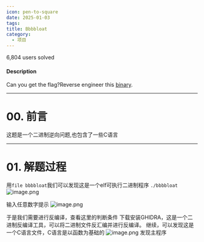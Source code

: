 ```yaml
---
icon: pen-to-square
date: 2025-01-03
tags: 
title: Bbbbloat
category:
  - 项目
---
```

6,804 users solved
#### Description

Can you get the flag?Reverse engineer this [binary](https://artifacts.picoctf.net/c/46/bbbbloat).

----
# 00. 前言
这题是一个二进制逆向问题,也包含了一些C语言

----
# 01. 解题过程
用`file bbbbloat`我们可以发现这是一个elf可执行二进制程序
`./bbbbloat`
![image.png](https://cdn.jsdelivr.net/gh/fakeppa/blog-img/20250110231903.png)

输入任意数字提示
![image.png](https://cdn.jsdelivr.net/gh/fakeppa/blog-img/20250110231950.png)

于是我们需要进行反编译，查看这里的判断条件
下载安装GHIDRA，这是一个二进制反编译工具，可以将二进制文件反汇编并进行反编译。
继续，可以发现这是一个C语言文件，C语言是以函数为基础的
![image.png](https://cdn.jsdelivr.net/gh/fakeppa/blog-img/20250111194635.png)
发现主程序